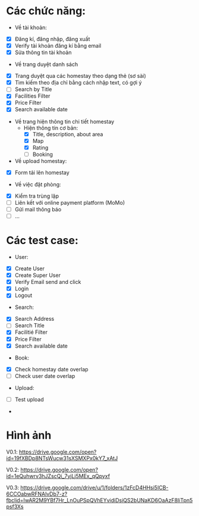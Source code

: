 # Các chức năng:
* Về tài khoản:
- [x] Đăng kí, đăng nhập, đăng xuất
- [x] Verify tài khoản đăng kí bằng email
- [x] Sửa thông tin tài khoản

* Về trang duyệt danh sách
- [x] Trang duyệt qua các homestay theo dạng thẻ (sơ sài)
- [x] Tìm kiếm theo địa chỉ bằng cách nhập text, có gợi ý
- [ ] Search by Title
- [x] Facilities Filter
- [x] Price Filter
- [x] Search available date

* Về trang hiện thông tin chi tiết homestay
  * Hiện thông tin cơ bản:
    - [x] Title, description, about area
    - [x] Map
    - [x] Rating
    - [ ] Booking

* Về upload homestay:
- [x] Form tải lên homestay

* Về việc đặt phòng:
- [x] Kiểm tra trùng lặp 
- [ ] Liên kết với online payment platform (MoMo) 
- [ ] Gửi mail thông báo
- [ ] ...

# Các test case:
* User:
- [x] Create User
- [x] Create Super User
- [x] Verify Email send and click
- [x] Login
- [x] Logout

* Search:
- [x] Search Address
- [ ] Search Title
- [x] Facilitié Filter
- [x] Price Filter
- [x] Search available date

* Book:
- [x] Check homestay date overlap
- [ ] Check user date overlap

* Upload:
- [ ] Test upload
- 

# Hình ảnh
V0.1: https://drive.google.com/open?id=19fXBDp8NTsWucw31sXSMXPx0kY7_xAtJ

V0.2: https://drive.google.com/open?id=1eQuhwrv3hJZscQi_7yjLj5MEx_qQpyxf

V0.3: https://drive.google.com/drive/u/1/folders/1zFcD4HHsi5ICB-6CCOabwRFNAlvDb7-z?fbclid=IwAR2M9YBf7Hr_LnOuPSpQVhEYvidiDsiQS2bUNaKD6OaAzF8IiTpn5psf3Xs
